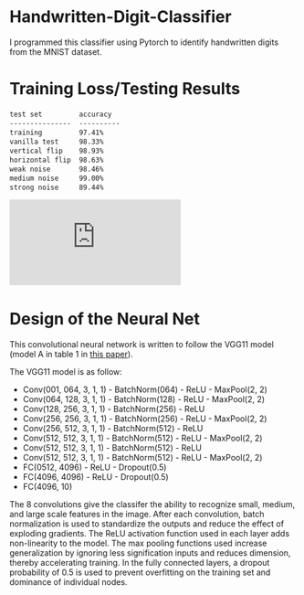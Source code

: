 # Handwritten-Digit-Classifier
I programmed this classifier using Pytorch to identify handwritten digits from the MNIST dataset.

# Training Loss/Testing Results
```
test set         accuracy
---------------  ----------
training         97.41%
vanilla test     98.33%
vertical flip    98.93%
horizontal flip  98.63%
weak noise       98.46%
medium noise     99.00%
strong noise     89.44%
```
![Bar graph displaying test results.](https://github.com/LeoCai12777/Handwritten-Digit-Classifier/blob/main/testresults.pdf)

# Design of the Neural Net
This convolutional neural network is written to follow the VGG11 model (model A in table 1 in [this paper](https://arxiv.org/pdf/1409.1556.pdf)).

The VGG11 model is as follow:
- Conv(001, 064, 3, 1, 1) - BatchNorm(064) - ReLU - MaxPool(2, 2)
- Conv(064, 128, 3, 1, 1) - BatchNorm(128) - ReLU - MaxPool(2, 2)
- Conv(128, 256, 3, 1, 1) - BatchNorm(256) - ReLU
- Conv(256, 256, 3, 1, 1) - BatchNorm(256) - ReLU - MaxPool(2, 2)
- Conv(256, 512, 3, 1, 1) - BatchNorm(512) - ReLU
- Conv(512, 512, 3, 1, 1) - BatchNorm(512) - ReLU - MaxPool(2, 2)
- Conv(512, 512, 3, 1, 1) - BatchNorm(512) - ReLU
- Conv(512, 512, 3, 1, 1) - BatchNorm(512) - ReLU - MaxPool(2, 2)
- FC(0512, 4096) - ReLU - Dropout(0.5)
- FC(4096, 4096) - ReLU - Dropout(0.5)
- FC(4096, 10)

The 8 convolutions give the classifer the ability to recognize small, medium, and large scale features in the image.
After each convolution, batch normalization is used to standardize the outputs and reduce the effect of exploding gradients.
The ReLU activation function used in each layer adds non-linearity to the model.
The max pooling functions used increase generalization by ignoring less signification inputs and reduces dimension, thereby accelerating training.
In the fully connected layers, a dropout probability of 0.5 is used to prevent overfitting on the training set and dominance of individual nodes.
